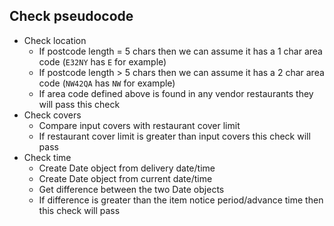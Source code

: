 ## Check pseudocode
- Check location
    - If postcode length = 5 chars then we can assume it has a 1 char area code (`E32NY` has `E` for example)
    - If postcode length > 5 chars then we can assume it has a 2 char area code (`NW42QA` has `NW` for example)
    - If area code defined above is found in any vendor restaurants they will pass this check
- Check covers
    - Compare input covers with restaurant cover limit
    - If restaurant cover limit is greater than input covers this check will pass
- Check time
    - Create Date object from delivery date/time
    - Create Date object from current date/time
    - Get difference between the two Date objects
    - If difference is greater than the item notice period/advance time then this check will pass
